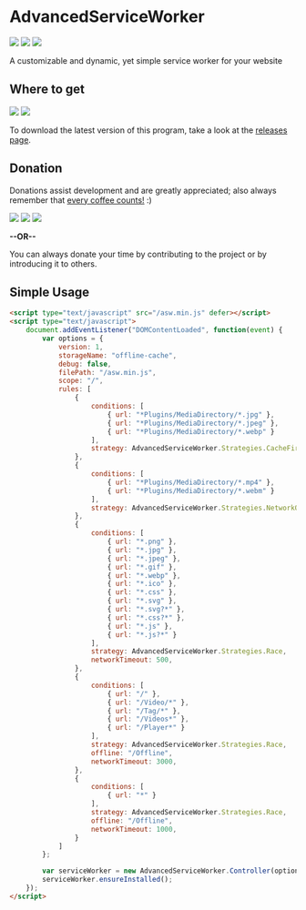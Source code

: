 # AdvancedServiceWorker
[![](https://img.shields.io/github/license/falahati/AdvancedServiceWorker.svg?style=flat-square)](https://github.com/falahati/AdvancedServiceWorker/blob/master/LICENSE)
[![](https://img.shields.io/github/commit-activity/y/falahati/AdvancedServiceWorker.svg?style=flat-square)](https://github.com/falahati/AdvancedServiceWorker/commits/master)
[![](https://img.shields.io/github/issues/falahati/AdvancedServiceWorker.svg?style=flat-square)](https://github.com/falahati/AdvancedServiceWorker/issues)

A customizable and dynamic, yet simple service worker for your website

## Where to get
[![](https://img.shields.io/github/downloads/falahati/AdvancedServiceWorker/total.svg?style=flat-square)](https://github.com/falahati/AdvancedServiceWorker/releases)
[![](https://img.shields.io/github/tag-date/falahati/AdvancedServiceWorker.svg?label=version&style=flat-square)](https://github.com/falahati/AdvancedServiceWorker/releases)

To download the latest version of this program, take a look at the [releases page](https://github.com/falahati/AdvancedServiceWorker/releases).

## Donation
Donations assist development and are greatly appreciated; also always remember that [every coffee counts!](https://media.makeameme.org/created/one-simply-does-i9k8kx.jpg) :)

[![](https://img.shields.io/badge/fiat-PayPal-8a00a3.svg?style=flat-square)](https://www.paypal.com/cgi-bin/webscr?cmd=_donations&business=WR3KK2B6TYYQ4&item_name=Donation&currency_code=USD&source=url)
[![](https://img.shields.io/badge/crypto-CoinPayments-8a00a3.svg?style=flat-square)](https://www.coinpayments.net/index.php?cmd=_donate&reset=1&merchant=820707aded07845511b841f9c4c335cd&item_name=Donate&currency=USD&amountf=20.00000000&allow_amount=1&want_shipping=0&allow_extra=1)
[![](https://img.shields.io/badge/shetab-ZarinPal-8a00a3.svg?style=flat-square)](https://zarinp.al/@falahati)

**--OR--**

You can always donate your time by contributing to the project or by introducing it to others.

## Simple Usage

```html
<script type="text/javascript" src="/asw.min.js" defer></script>
<script type="text/javascript">
    document.addEventListener("DOMContentLoaded", function(event) {
        var options = {
            version: 1,
            storageName: "offline-cache",
            debug: false,
            filePath: "/asw.min.js",
            scope: "/",
            rules: [
                {
                    conditions: [
                        { url: "*Plugins/MediaDirectory/*.jpg" },
                        { url: "*Plugins/MediaDirectory/*.jpeg" },
                        { url: "*Plugins/MediaDirectory/*.webp" }
                    ],
                    strategy: AdvancedServiceWorker.Strategies.CacheFirst
                },
                {
                    conditions: [
                        { url: "*Plugins/MediaDirectory/*.mp4" },
                        { url: "*Plugins/MediaDirectory/*.webm" }
                    ],
                    strategy: AdvancedServiceWorker.Strategies.NetworkOnly
                },
                {
                    conditions: [
                        { url: "*.png" },
                        { url: "*.jpg" },
                        { url: "*.jpeg" },
                        { url: "*.gif" },
                        { url: "*.webp" },
                        { url: "*.ico" },
                        { url: "*.css" },
                        { url: "*.svg" },
                        { url: "*.svg?*" },
                        { url: "*.css?*" },
                        { url: "*.js" },
                        { url: "*.js?*" }
                    ],
                    strategy: AdvancedServiceWorker.Strategies.Race,
                    networkTimeout: 500,
                },
                {
                    conditions: [
                        { url: "/" },
                        { url: "/Video/*" },
                        { url: "/Tag/*" },
                        { url: "/Videos*" },
                        { url: "/Player*" }
                    ],
                    strategy: AdvancedServiceWorker.Strategies.Race,
                    offline: "/Offline",
                    networkTimeout: 3000,
                },
                {
                    conditions: [
                        { url: "*" }
                    ],
                    strategy: AdvancedServiceWorker.Strategies.Race,
                    offline: "/Offline",
                    networkTimeout: 1000,
                }
            ]
        };

        var serviceWorker = new AdvancedServiceWorker.Controller(options);
        serviceWorker.ensureInstalled();
    });
</script>
```
